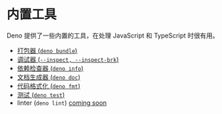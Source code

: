 # 内置工具

Deno 提供了一些内置的工具，在处理 JavaScript 和 TypeScript 时很有用。

<!-- prettier-ignore-start -->
<!-- prettier incorrectly moves the coming soon links to new lines -->

- [打包器 (`deno bundle`)](./tools/bundler.md)
- [调试器 (`--inspect, --inspect-brk`)](./tools/debugger.md)
- [依赖检查器 (`deno info`)](./tools/dependency_inspector.md)
- [文档生成器 (`deno doc`)](./tools/documentation_generator.md)
- [代码格式化 (`deno fmt`)](./tools/formatter.md)
- [测试 (`deno test`)](./testing.md)
- linter (`deno lint`) [coming soon](https://github.com/denoland/deno/issues/1880)

<!-- prettier-ignore-end -->
